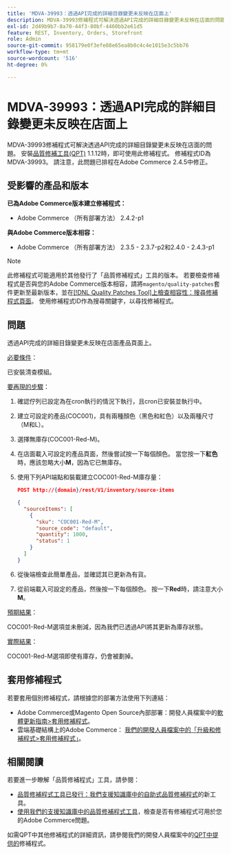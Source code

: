 ```yaml
---
title: 'MDVA-39993：透過API完成的詳細目錄變更未反映在店面上'
description: MDVA-39993修補程式可解決透過API完成的詳細目錄變更未反映在店面的問題。 安裝[Quality Patches Tool (QPT)](/help/announcements/adobe-commerce-announcements/magento-quality-patches-released-new-tool-to-self-serve-quality-patches.md) 1.1.12後，即可使用此修補程式。 修補程式ID為MDVA-39993。 請注意，此問題已排程在Adobe Commerce 2.4.5中修正。
exl-id: 2d49b9b7-8a70-44f3-80bf-4460bb2e61d5
feature: REST, Inventory, Orders, Storefront
role: Admin
source-git-commit: 958179e0f3efe08e65ea8b0c4c4e1015e3c5bb76
workflow-type: tm+mt
source-wordcount: '516'
ht-degree: 0%

---
```


# MDVA-39993：透過API完成的詳細目錄變更未反映在店面上

MDVA-39993修補程式可解決透過API完成的詳細目錄變更未反映在店面的問題。 安裝[品質修補工具(QPT)](/help/announcements/adobe-commerce-announcements/magento-quality-patches-released-new-tool-to-self-serve-quality-patches.md) 1.1.12時，即可使用此修補程式。 修補程式ID為MDVA-39993。 請注意，此問題已排程在Adobe Commerce 2.4.5中修正。

## 受影響的產品和版本

**已為Adobe Commerce版本建立修補程式：**

* Adobe Commerce （所有部署方法） 2.4.2-p1

**與Adobe Commerce版本相容：**

* Adobe Commerce （所有部署方法） 2.3.5 - 2.3.7-p2和2.4.0 - 2.4.3-p1

>[!NOTE]
>
>此修補程式可能適用於其他發行了「品質修補程式」工具的版本。 若要檢查修補程式是否與您的Adobe Commerce版本相容，請將`magento/quality-patches`套件更新至最新版本，並在[[!DNL Quality Patches Tool]上檢查相容性：搜尋修補程式頁面](https://devdocs.magento.com/quality-patches/tool.html#patch-grid)。 使用修補程式ID作為搜尋關鍵字，以尋找修補程式。

## 問題

透過API完成的詳細目錄變更未反映在店面產品頁面上。

<u>必要條件</u>：

已安裝清查模組。

<u>要再現的步驟</u>：

1. 確認佇列已設定為在cron執行的情況下執行，且cron已安裝並執行中。
1. 建立可設定的產品(COC001)，具有兩種顏色（黑色和紅色）以及兩種尺寸（M和L）。
1. 選擇無庫存(COC001-Red-M)。
1. 在店面載入可設定的產品頁面，然後嘗試按一下每個顏色。 當您按一下&#x200B;**紅色**&#x200B;時，應該忽略大小&#x200B;**M**，因為它已無庫存。
1. 使用下列API端點和裝載建立COC001-Red-M庫存量：

   ```json
   POST http://{domain}/rest/V1/inventory/source-items
   
   {
     "sourceItems": [
       {
         "sku": "COC001-Red-M",
         "source_code": "default",
         "quantity": 1000,
         "status": 1
       }
     ]
   }
   ```

1. 從後端檢查此簡單產品，並確認其已更新為有貨。
1. 從前端載入可設定的產品，然後按一下每個顏色。 按一下&#x200B;**Red**&#x200B;時，請注意大小&#x200B;**M**。

<u>預期結果</u>：

COC001-Red-M選項並未刪減，因為我們已透過API將其更新為庫存狀態。

<u>實際結果</u>：

COC001-Red-M選項即使有庫存，仍會被劃掉。

## 套用修補程式

若要套用個別修補程式，請根據您的部署方法使用下列連結：

* Adobe Commerce或Magento Open Source內部部署：開發人員檔案中的[軟體更新指南>套用修補程式](https://devdocs.magento.com/guides/v2.4/comp-mgr/patching/mqp.html)。
* 雲端基礎結構上的Adobe Commerce： [我們的開發人員檔案中的「升級和修補程式>套用修補程式」](https://devdocs.magento.com/cloud/project/project-patch.html)。

## 相關閱讀

若要進一步瞭解「品質修補程式」工具，請參閱：

* [品質修補程式工具已發行：我們支援知識庫中的自助式品質修補程式](/help/announcements/adobe-commerce-announcements/magento-quality-patches-released-new-tool-to-self-serve-quality-patches.md)的新工具。
* [使用我們的支援知識庫中的品質修補程式工具](/help/support-tools/patches-available-in-qpt-tool/check-patch-for-magento-issue-with-magento-quality-patches.md)，檢查是否有修補程式可用於您的Adobe Commerce問題。

如需QPT中其他修補程式的詳細資訊，請參閱我們的開發人員檔案中的[QPT中提供的](https://devdocs.magento.com/quality-patches/tool.html#patch-grid)修補程式。
